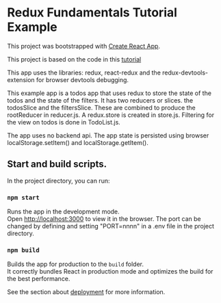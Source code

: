 # Redux Fundamentals Tutorial Example

This project was bootstrapped with [Create React App](https://github.com/facebook/create-react-app).

This project is based on the code in this [tutorial](https://redux.js.org/tutorials/fundamentals/part-1-overview)

This app uses the libraries: redux, react-redux and the redux-devtools-extension for browser devtools debugging.

This example app is a todos app that uses redux to store the state of the todos and the state of the filters. It has two reducers or slices. the todosSlice and the filtersSlice. These are combined to produce the rootReducer in reducer.js. A redux.store is created in store.js. Filtering for the view on todos is done in TodoList.js.

The app uses no backend api. The app state is persisted using browser localStorage.setItem() and localStorage.getItem().

## Start and build scripts.

In the project directory, you can run:

### `npm start`

Runs the app in the development mode.<br />
Open [http://localhost:3000](http://localhost:3000) to view it in the browser. The port can be changed by defining and setting "PORT=nnnn" in a .env file in the project directory.

### `npm build`

Builds the app for production to the `build` folder.<br />
It correctly bundles React in production mode and optimizes the build for the best performance.

See the section about [deployment](https://facebook.github.io/create-react-app/docs/deployment) for more information.
